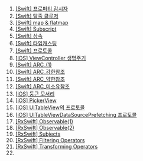 1. [[Swift] 프로퍼티 감시자](https://velog.io/@chagmn/Swift-프로퍼티-감시자)
2. [[Swift] 탈출 클로저](https://velog.io/@chagmn/Swift-탈출-클로저)
3. [[Swift] map & flatmap](https://velog.io/@chagmn/Swift-map-flatmap)
4. [[Swift] Subscript](https://velog.io/@chagmn/Swift-Subscript)
5. [[Swift] 상속](https://velog.io/@chagmn/Swift-상속)
6. [[Swift] 타입캐스팅](https://velog.io/@chagmn/Swift-타입캐스팅)
7. [[Swift] 프로토콜](https://velog.io/@chagmn/Swift프로토콜)
8. [[iOS] ViewController 생명주기](https://velog.io/@chagmn/iOS-ViewController-생명주기)
9. [[Swift] ARC_(1)](https://velog.io/@chagmn/Swift-ARC1)
10. [[Swift] ARC_강한참조](https://velog.io/@chagmn/SwiftARC강한참조)
11. [[Swift] ARC_약한참조](https://velog.io/@chagmn/Swift-ARC약한참조)
12. [[Swift] ARC_미소유참조](https://velog.io/@chagmn/Swift-ARC미소유참조)
13. [[iOS] 둥근 모서리](https://velog.io/@chagmn/iOS-둥근-모서리)
14. [[iOS] PickerView](https://velog.io/@chagmn/iOS-PickerView)
15. [[iOS] UITableView의 프로토콜](https://velog.io/@chagmn/iOS-UITableView의-프로토콜)
16. [[iOS] UITableViewDataSourcePrefetching 프로토콜](https://velog.io/@chagmn/iOS-UITableViewDataSourcePrefetching-프로토콜)
17. [[RxSwift] Observable(1)](https://velog.io/@chagmn/RxSwift-Observable1)
18. [[RxSwift] Observable(2)](https://velog.io/@chagmn/RxSwift-Observable2)
19. [[RxSwift] Subjects](https://velog.io/@chagmn/RxSwift-Subjects)
20. [[RxSwift] Filtering Operators](https://velog.io/@chagmn/RxSwift-Filtering-Operators)
21. [[RxSwift] Transforming Operators](https://velog.io/@chagmn/RxSwift-Transforming-Operators)
22. 
